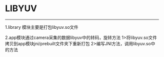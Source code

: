 # LIBYUV
---------------------------------
1.library 模块主要是打包libyuv.so文件

2.app模块通过camera采集的数据libyuv中的转码，旋转方法
  1>将libyuv.so文件拷贝到app模块jni/prebuilt文件夹下重新打包
  2>编写JNI方法，调用libyuv.so中的方法